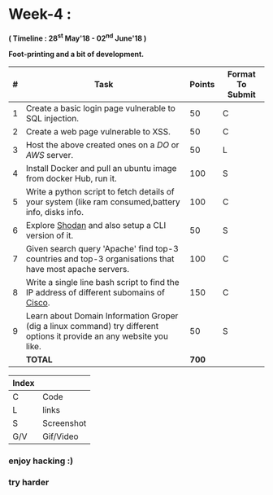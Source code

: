 # Week-4 :

**( Timeline : 28<sup>st</sup> May'18 - 02<sup>nd</sup> June'18 )**
 
 **Foot-printing and a bit of development.**

|#| Task		| Points	|	Format To Submit	|
|--| ------------- 	| -------------	|	-------------------		|
|1| Create a basic login page vulnerable to SQL injection.  | 50  |	C	|
|2| Create a web page vulnerable to XSS.  | 50  |	C	|
|3| Host the above created ones on a *DO* or *AWS* server. | 50  |	L |
|4| Install Docker and pull an ubuntu image from docker Hub, run it.  | 100  |		S	|
|5| Write a python script to fetch details of your system (like ram consumed,battery info, disks info.| 100  |	C	|
|6| Explore [Shodan](https://www.shodan.io/) and also setup a CLI version of it. | 50  |	S	|
|7| Given search query 'Apache' find top-3 countries and top-3 organisations that have most apache servers. |100| C |
|8| Write a single line bash script to find the IP address of different subomains of [Cisco](https://www.cisco.com/). | 150  |	C	|
|9| Learn about Domain Information Groper (dig a linux command) try different options it provide an any website you like. | 50  |		S	|
|| **TOTAL** 	| **700**	|



Index	|	|
--------|-------|
C	| Code	|
L |links|
S	| Screenshot	|
G/V	| Gif/Video	|



### enjoy hacking :)
### try harder
